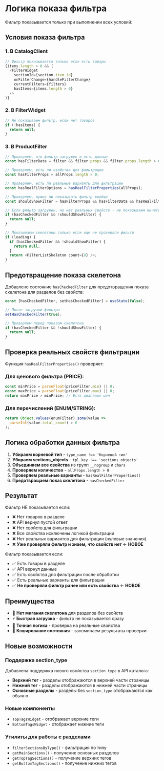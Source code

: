 # Логика показа фильтра

Фильтр показывается только при выполнении всех условий:

## Условия показа фильтра

### 1. В CatalogClient

```typescript
// Фильтр показывается только если есть товары
{items.length > 0 && (
  <FilterWidget
    sectionId={section.item_id}
    onFilterChange={handleFilterChange}
    currentFilters={filters}
    hasItems={items.length > 0}
  />
)}
```

### 2. В FilterWidget

```typescript
// Не показываем фильтр, если нет товаров
if (!hasItems) {
  return null;
}
```

### 3. В ProductFilter

```typescript
// Проверяем, что фильтр загружен и есть данные
const hasFilterData = filter && filter.props && filter.props.length > 0;

// Проверяем, есть ли свойства для фильтрации
const hasFilterProps = allProps.length > 0;

// Проверяем, есть ли реальные варианты для фильтрации
const hasRealFilterOptions = hasRealFilterProperties(allProps);

// Проверяем, нужно ли показывать фильтр вообще
const shouldShowFilter = hasFilterProps && hasFilterData && hasRealFilterOptions;

// Если фильтр загружен, но нет реальных свойств - не показываем ничего
if (hasCheckedFilter && !shouldShowFilter) {
  return null;
}

// Показываем скелетоны только если еще не проверяли фильтр
if (loading) {
  if (hasCheckedFilter && !shouldShowFilter) {
    return null;
  }
  return <FilterListSkeleton count={8} />;
}
```

## Предотвращение показа скелетона

Добавлено состояние `hasCheckedFilter` для предотвращения показа скелетона для разделов без свойств:

```typescript
const [hasCheckedFilter, setHasCheckedFilter] = useState(false);

// После загрузки фильтра
setHasCheckedFilter(true);

// Проверяем перед показом скелетона
if (hasCheckedFilter && !shouldShowFilter) {
  return null;
}
```

## Проверка реальных свойств фильтрации

Функция `hasRealFilterProperties()` проверяет:

### Для ценового фильтра (PRICE):

```typescript
const minPrice = parseFloat(priceFilter.min) || 0;
const maxPrice = parseFloat(priceFilter.max) || 0;
return maxPrice > minPrice; // Есть диапазон цен
```

### Для перечислений (ENUM/STRING):

```typescript
return Object.values(enumFilter).some(value =>
  parseInt(value.total_count) > 0
);
```

## Логика обработки данных фильтра

1. **Убираем корневой тип** - `type_name !== 'Корневой тип'`
2. **Убираем sections_objects** - `tpl_key !== 'sections_objects'`
3. **Объединяем все свойства** из групп `__nogroup` и `chars`
4. **Проверяем количество** - `allProps.length > 0`
5. **Проверяем реальные варианты** - `hasRealFilterProperties()`
6. **Предотвращаем показ скелетона** - `hasCheckedFilter`

## Результат

Фильтр НЕ показывается если:

- ❌ Нет товаров в разделе
- ❌ API вернул пустой ответ
- ❌ Нет свойств для фильтрации
- ❌ Все свойства исключены логикой фильтрации
- ❌ Нет реальных вариантов для фильтрации (нулевые значения)
- ❌ **Уже проверяли фильтр и знаем, что свойств нет** ← **НОВОЕ**

Фильтр показывается если:

- ✅ Есть товары в разделе
- ✅ API вернул данные
- ✅ Есть свойства для фильтрации после обработки
- ✅ Есть реальные варианты для фильтрации
- ✅ **Не проверяли фильтр ранее или есть свойства** ← **НОВОЕ**

## Преимущества

- 🚫 **Нет мигания скелетона** для разделов без свойств
- ⚡ **Быстрая загрузка** - фильтр не показывается сразу
- 🎯 **Точная логика** - проверка на реальные свойства
- 🔄 **Кэширование состояния** - запоминаем результаты проверки

## Новые возможности

### Поддержка section_type

Добавлена поддержка нового свойства `section_type` в API каталога:

- **Верхний тег** - разделы отображаются в верхней части страницы
- **Нижний тег** - разделы отображаются в нижней части страницы
- **Основные разделы** - разделы без `section_type` отображаются как обычно

### Новые компоненты

- `TopTagsWidget` - отображает верхние теги
- `BottomTagsWidget` - отображает нижние теги

### Утилиты для работы с разделами

- `filterSectionsByType()` - фильтрация по типу
- `getMainSections()` - получение основных разделов
- `getTopTagSections()` - получение верхних тегов
- `getBottomTagSections()` - получение нижних тегов
